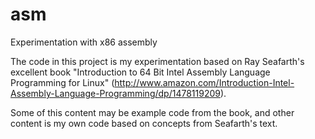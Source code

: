 # asm
Experimentation with x86 assembly

The code in this project is my experimentation based on Ray Seafarth's excellent book "Introduction to 64 Bit 
Intel Assembly Language Programming for Linux" 
(http://www.amazon.com/Introduction-Intel-Assembly-Language-Programming/dp/1478119209).

Some of this content may be example code from the book, and other content is my own code based on concepts from
Seafarth's text.
